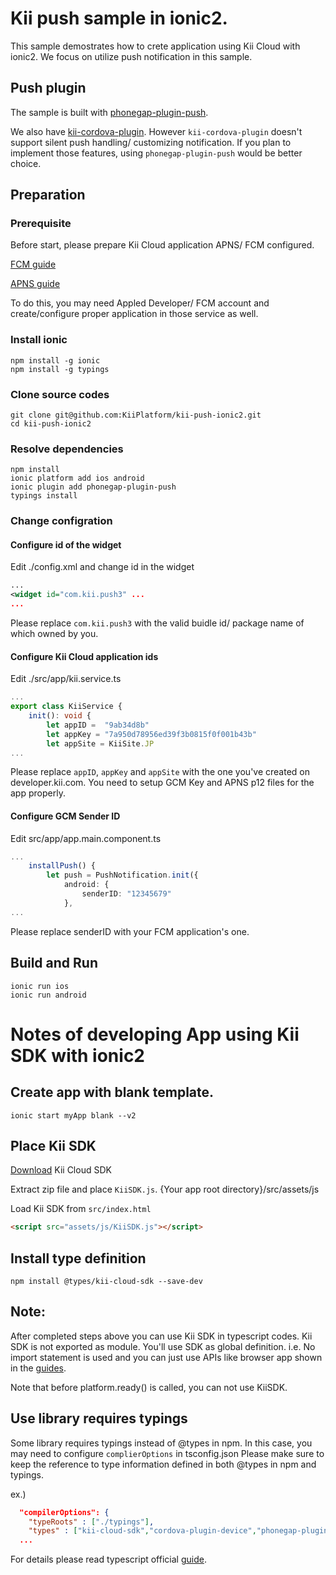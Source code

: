 # Kii push sample in ionic2.

This sample demostrates how to crete application using Kii Cloud with ionic2.
We focus on utilize push notification in this sample.

## Push plugin
The sample is built with
[phonegap-plugin-push](https://github.com/phonegap/phonegap-plugin-push).

We also have
[kii-cordova-plugin](https://github.com/KiiPlatform/kii-cordova-plugin).
However `kii-cordova-plugin` doesn't support silent push handling/ customizing
notification.
If you plan to implement those features, using `phonegap-plugin-push` would be
better choice.

## Preparation

### Prerequisite
Before start, please prepare Kii Cloud application APNS/ FCM configured.

[FCM guide](http://docs.kii.com/en/samples/push-notifications/push-notifications-android-fcm/configure-devportal/)

[APNS guide](http://docs.kii.com/en/samples/push-notifications/push-notifications-ios/upload-certificate-to-kii/)

To do this, you may need Appled Developer/ FCM account and create/configure proper application in
those service as well.

### Install ionic

```shell
npm install -g ionic
npm install -g typings
```

### Clone source codes

```shell
git clone git@github.com:KiiPlatform/kii-push-ionic2.git
cd kii-push-ionic2
```

### Resolve dependencies

```shell
npm install
ionic platform add ios android
ionic plugin add phonegap-plugin-push
typings install
```

### Change configration

#### Configure id of the widget

Edit ./config.xml and change id in the widget

```xml
...
<widget id="com.kii.push3" ...
...
```

Please replace `com.kii.push3` with the valid buidle id/ package name
of which owned by you.


#### Configure Kii Cloud application ids

Edit ./src/app/kii.service.ts


```ts
...
export class KiiService {
    init(): void {
        let appID =  "9ab34d8b"
        let appKey = "7a950d78956ed39f3b0815f0f001b43b"
        let appSite = KiiSite.JP
...
```

Please replace `appID`, `appKey` and `appSite` with the one you've created
on developer.kii.com.
You need to setup GCM Key and APNS p12 files for the app properly.


#### Configure GCM Sender ID

Edit src/app/app.main.component.ts

```ts
...
    installPush() {
        let push = PushNotification.init({
            android: {
                senderID: "12345679"
            },
...
```

Please replace senderID with your FCM application's one.


## Build and Run

```shell
ionic run ios
ionic run android
```

# Notes of developing App using Kii SDK with ionic2

## Create app with blank template.
```shell
ionic start myApp blank --v2
```

## Place Kii SDK
[Download](https://developer.kii.com/v2/downloads) Kii Cloud SDK

Extract zip file and place `KiiSDK.js`.
{Your app root directory}/src/assets/js

Load Kii SDK from `src/index.html`

```html
<script src="assets/js/KiiSDK.js"></script>
```

## Install type definition
```shell
npm install @types/kii-cloud-sdk --save-dev
```

## Note:
After completed steps above you can use Kii SDK in typescript codes.
Kii SDK is not exported as module. You'll use SDK as global definition.
i.e. No import statement is used and you can just use APIs like 
browser app shown in the
[guides](http://docs.kii.com/en/guides/cloudsdk/javascript/).

Note that before platform.ready() is called, you can not use KiiSDK.

## Use library requires typings
Some library requires typings instead of @types in npm.
In this case, you may need to configure `complierOptions` in tsconfig.json
Please make sure to keep the reference to type information defined in both
@types in npm and typings.

ex.)
```json
  "compilerOptions": {
    "typeRoots" : ["./typings"],
    "types" : ["kii-cloud-sdk","cordova-plugin-device","phonegap-plugin-push"],
  ...
```

For details please read typescript official [guide](https://www.typescriptlang.org/docs/handbook/tsconfig-json.html).

